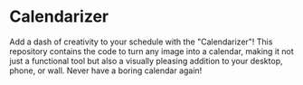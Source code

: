 # Calendarizer

Add a dash of creativity to your schedule with the "Calendarizer"! This repository contains the code to turn any image into a calendar, making it not just a functional tool but also a visually pleasing addition to your desktop, phone, or wall. Never have a boring calendar again!
